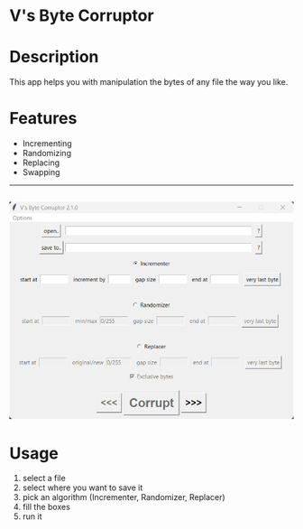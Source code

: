 # V's Byte Corruptor

# Description
This app helps you with manipulation the bytes of any file the way you like.

# Features
- Incrementing
- Randomizing
- Replacing
- Swapping
---
![ui](./gallery/ui.png)
---
# Usage
1. select a file
2. select where you want to save it
3. pick an algorithm (Incrementer, Randomizer, Replacer)
4. fill the boxes
5. run it
